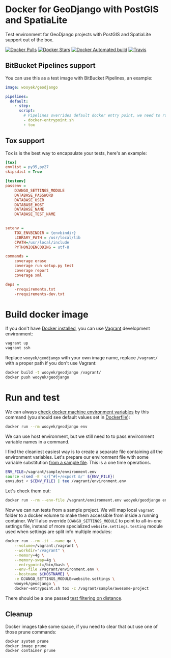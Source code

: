 # Docker for GeoDjango with PostGIS and SpatiaLite

Test environment for GeoDjango projects with PostGIS and SpatiaLite support out of the box.

[![Docker Pulls](https://img.shields.io/docker/pulls/wooyek/geodjango.svg)](https://hub.docker.com/r/wooyek/geodjango/)
[![Docker Stars](https://img.shields.io/docker/stars/wooyek/geodjango.svg)](https://hub.docker.com/r/wooyek/geodjango/)
[![Docker Automated build](https://img.shields.io/docker/automated/wooyek/geodjango.svg)](https://hub.docker.com/r/wooyek/geodjango/)
[![Travis](https://img.shields.io/travis/wooyek/docker-geodjango.svg)](https://travis-ci.org/wooyek/docker-geodjango)

## BitBucket Pipelines support

You can use this as a test image with BitBucket Pipelines, an example:

```yaml
image: wooyek/geodjango

pipelines:
  default:
    - step:
      script:        
        # Pipelines overrides default docker entry point, we need to run it maually
        - docker-entrypoint.sh  
        - tox
```
 
## Tox support

Tox is is the best way to encapsulate your tests, here's an example:

```ini
[tox]
envlist = py35,py27
skipsdist = True

[testenv]
passenv =
    DJANGO_SETTINGS_MODULE
    DATABASE_PASSWORD
    DATABASE_USER
    DATABASE_HOST
    DATABASE_NAME
    DATABASE_TEST_NAME
    

setenv =
    TOX_ENVBINDIR = {envbindir}
    LIBRARY_PATH = /usr/local/lib
    CPATH=/usr/local/include
    PYTHONIOENCODING = utf-8

commands =
    coverage erase
    coverage run setup.py test
    coverage report
    coverage xml

deps =
    -rrequirements.txt
    -rrequirements-dev.txt
```

# Build docker image 

If you don't have [Docker installed](https://docs.docker.com/engine/installation/#supported-platforms), 
you can use [Vagrant](https://www.vagrantup.com/downloads.html) development environment: 

```bash
vagrant up
vagrant ssh
```

Replace `wooyek/geodjango` with your own image name, replace `/vagrant/` with a proper path if you don't use Vagrant:

```bash
docker build -t wooyek/geodjango /vagrant/
docker push wooyek/geodjango
```

# Run and test 

We can always [check docker machine environment variables](https://docs.docker.com/edge/engine/reference/run/#env-environment-variables) 
by this command (you should see default values set in [Dockerfile](Dockerfile)):

```bash
docker run --rm wooyek/geodjango env
```

We can use host environment, but we still need to to pass environment variable names in a command. 

I find the cleaniest easiest way is to create a separate file containing all the environment variables.
Let's prepare our environment file with some variable substitution [from a sample file](sample/environment.env). 
This is a one time operations. 

```bash
ENV_FILE=/vagrant/sample/environment.env
source <(sed -E 's/[^#]+/export &/' ${ENV_FILE})
envsubst < ${ENV_FILE} | tee /vagrant/environment.env
```

Let's check them out:

```bash
docker run --rm --env-file /vagrant/environment.env wooyek/geodjango env
```

Now we can run tests from a sample project. We will map local `vagrant` folder to a docker volume 
to make them accessible from inside a running container. We'll also override `DJANGO_SETTINGS_MODULE` to point to all-in-one settings file, 
instead of more specialized `website.settings.testing` module used when settings are split info multiple modules: 

```bash
docker run --rm -it --name qa \
    --volume=/vagrant:/vagrant \
    --workdir="/vagrant" \
    --memory=4g \
    --memory-swap=4g \
    --entrypoint=/bin/bash \
    --env-file /vagrant/environment.env \
    --hostname ${HOSTNAME} \
    -e DJANGO_SETTINGS_MODULE=website.settings \
    wooyek/geodjango \
    docker-entrypoint.sh tox -c /vagrant/sample/awesome-project
```

There should be a one passed [test filtering on distance](sample/awesome-project/geoapp/tests.py).

## Cleanup
 
Docker images take some space, if you need to clear that out use one of those prune commands:

```bash
docker system prune
docker image prune
docker container prune
```
